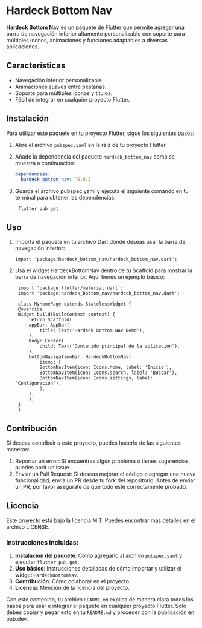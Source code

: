 # Hardeck Bottom Nav

**Hardeck Bottom Nav** es un paquete de Flutter que permite agregar una barra de navegación inferior altamente personalizable con soporte para múltiples íconos, animaciones y funciones adaptables a diversas aplicaciones.

## Características

- Navegación inferior personalizable.
- Animaciones suaves entre pestañas.
- Soporte para múltiples íconos y títulos.
- Fácil de integrar en cualquier proyecto Flutter.

## Instalación

Para utilizar este paquete en tu proyecto Flutter, sigue los siguientes pasos:

1. Abre el archivo `pubspec.yaml` en la raíz de tu proyecto Flutter.
2. Añade la dependencia del paquete `hardeck_bottom_nav` como se muestra a continuación:

   ```yaml
   dependencies:
     hardeck_bottom_nav: ^0.0.3
   ```
3. Guarda el archivo pubspec.yaml y ejecuta el siguiente comando en tu terminal para obtener las dependencias:

   ```
    flutter pub get
   ```


## Uso
1. Importa el paquete en tu archivo Dart donde deseas usar la barra de navegación inferior:

    ```
    import 'package:hardeck_bottom_nav/hardeck_bottom_nav.dart';
    ```
2. Usa el widget HardeckBottomNav dentro de tu Scaffold para mostrar la barra de navegación inferior. Aquí tienes un ejemplo básico:

   ```
    import 'package:flutter/material.dart';
    import 'package:hardeck_bottom_nav/hardeck_bottom_nav.dart';

    class MyHomePage extends StatelessWidget {
    @override
    Widget build(BuildContext context) {
        return Scaffold(
        appBar: AppBar(
            title: Text('Hardeck Bottom Nav Demo'),
        ),
        body: Center(
            child: Text('Contenido principal de la aplicación'),
        ),
        bottomNavigationBar: HardeckBottomNav(
            items: [
            BottomNavItem(icon: Icons.home, label: 'Inicio'),
            BottomNavItem(icon: Icons.search, label: 'Buscar'),
            BottomNavItem(icon: Icons.settings, label: 'Configuración'),
            ],
        ),
        );
    }
    }
   ```

## Contribución
Si deseas contribuir a este proyecto, puedes hacerlo de las siguientes maneras:
1. Reportar un error: Si encuentras algún problema o tienes sugerencias, puedes abrir un issue.
2. Enviar un Pull Request: Si deseas mejorar el código o agregar una nueva funcionalidad, envía un PR desde tu fork del repositorio.
Antes de enviar un PR, por favor asegúrate de que todo esté correctamente probado.


## Licencia
Este proyecto está bajo la licencia MIT. Puedes encontrar más detalles en el archivo LICENSE.



### Instrucciones incluidas:
1. **Instalación del paquete**: Cómo agregarlo al archivo `pubspec.yaml` y ejecutar `flutter pub get`.
2. **Uso básico**: Instrucciones detalladas de cómo importar y utilizar el widget `HardeckBottomNav`.
3. **Contribución**: Cómo colaborar en el proyecto.
4. **Licencia**: Mención de la licencia del proyecto.

Con este contenido, tu archivo `README.md` explica de manera clara todos los pasos para usar e integrar el paquete en cualquier proyecto Flutter. Solo debes copiar y pegar esto en tu `README.md` y proceder con la publicación en pub.dev.
